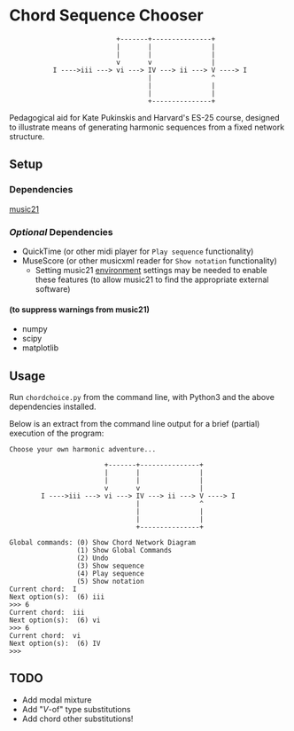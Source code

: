 # Chord Sequence Chooser

```
                           +-------+---------------+
                           |       |               |
                           |       |               |
                           v       v               |
           I ---->iii ---> vi ---> IV ---> ii ---> V ----> I
                                   |               ^
                                   |               |
                                   |               |
                                   +---------------+
```

Pedagogical aid for Kate Pukinskis and Harvard's ES-25 course, designed to illustrate means of generating harmonic sequences from a fixed network structure.

## Setup

### Dependencies
[music21](https://pypi.org/project/music21/)

### _Optional_ Dependencies
* QuickTime (or other midi player for `Play sequence` functionality)
* MuseScore (or other musicxml reader for `Show notation` functionality)
  - Setting music21 [environment](http://web.mit.edu/music21/doc/moduleReference/moduleEnvironment.html) settings may be needed to enable these features (to allow music21 to find the appropriate external software)
#### (to suppress warnings from music21)
* numpy
* scipy
* matplotlib

## Usage
Run `chordchoice.py` from the command line, with Python3 and the above dependencies installed.

Below is an extract from the command line output for a brief (partial) execution of the program:

```
Choose your own harmonic adventure...

                        +-------+---------------+
                        |       |               |
                        |       |               |
                        v       v               |
        I ---->iii ---> vi ---> IV ---> ii ---> V ----> I
                                |               ^
                                |               |
                                |               |
                                +---------------+
        
Global commands: (0) Show Chord Network Diagram
                 (1) Show Global Commands
                 (2) Undo
                 (3) Show sequence
                 (4) Play sequence
                 (5) Show notation
Current chord:  I
Next option(s):  (6) iii
>>> 6
Current chord:  iii
Next option(s):  (6) vi
>>> 6
Current chord:  vi
Next option(s):  (6) IV
>>> 
```

## TODO
* Add modal mixture
* Add "_V_-of" type substitutions
* Add chord other substitutions!
